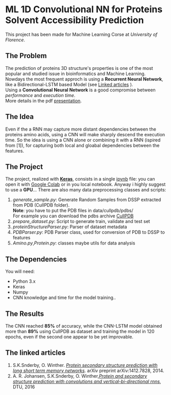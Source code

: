 # ML 1D Convolutional NN for Proteins Solvent Accessibility Prediction

This project has been made for Machine Learning Corse at *University of Florence*.

The Problem
------
The prediction of proteins 3D structure's properties is one of the most popular and studied issue in bioinformatics and Machine Learning.<br>
Nowdays the most frequent approch is using a **Recurrent Neural Network**, like a Bidirectional-LSTM based Model (see [Linked articles](#the-linked-articles)
).<br>
Using a **Convolutional Neural Network** is a good compromise between *performance* and *execution time*.<br>
More details in the pdf [presentation](cnn_protein_solvent_accessibility_prediction.pdf).

The Idea
------
Even if the a RNN may capture more distant dependencies between the proteins amino acids, using a CNN will make sharply descend the execution time.
So the idea is using a CNN alone or combining it with a RNN (ispired from [1]), for capturing both local and gloabal dependencies between the features.

The Project
------
The project, realized with [**Keras**](https://github.com/keras-team/keras/), consists in a single [ipynb](https://ipython.org/ipython-doc/1/interactive/notebook.html) file: you can open it with [Google Colab](https://colab.research.google.com) or in you local notebook. Anyway i highly suggest to use a **GPU**...
There are also many data preprocessing classes and scripts:
1. *generate_sample.py*: Generate Random Samples from DSSP extracted from PDB (CullPDB folder).<br> **Note**: you have to put the PDB files in data/cullpdb/pdbs/<br>For example you can download the pdbs archive [CullPDB](http://www.princeton.edu/~jzthree/datasets/ICML2014/)
2. *prepare_dataset.py*: Script to generate train, validate and test set
3. *proteinStructureParser.py*: Parser of dataset metadata
4. *PDBParser.py*: PDB Parser class, used for conversion of PDB to DSSP to features
5. *Amino.py*,*Protein.py*: classes maybe utils for data analysis

The Dependencies
------
You will need:
- Python 3.x
- Keras
- Numpy
- CNN knowledge and time for the model training..

The Results
------
The CNN reached **85%** of accuracy, while the CNN-LSTM model obtained more than **89%** using CullPDB as dataset and training the model in 120 epochs, even if the second one appear to be yet improvable.

The linked articles
------
1. S.K.Snderby, O. Winther. [*Protein secondary structure prediction with long short
term memory networks*](https://arxiv.org/abs/1412.7828). arXiv preprint arXiv:1412.7828, 2014.
2. A. R. Johansen, S.K.Snderby, O. Winther,[*Protein and secondary structure
prediction with convolutions and vertical-bi-directional rnns*](https://arxiv.org/abs/1604.07176), DTU, 2016